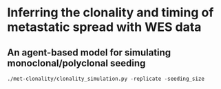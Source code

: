 # Inferring the clonality and timing of metastatic spread with WES data


## An agent-based model for simulating monoclonal/polyclonal seeding

```console
./met-clonality/clonality_simulation.py -replicate -seeding_size
```

